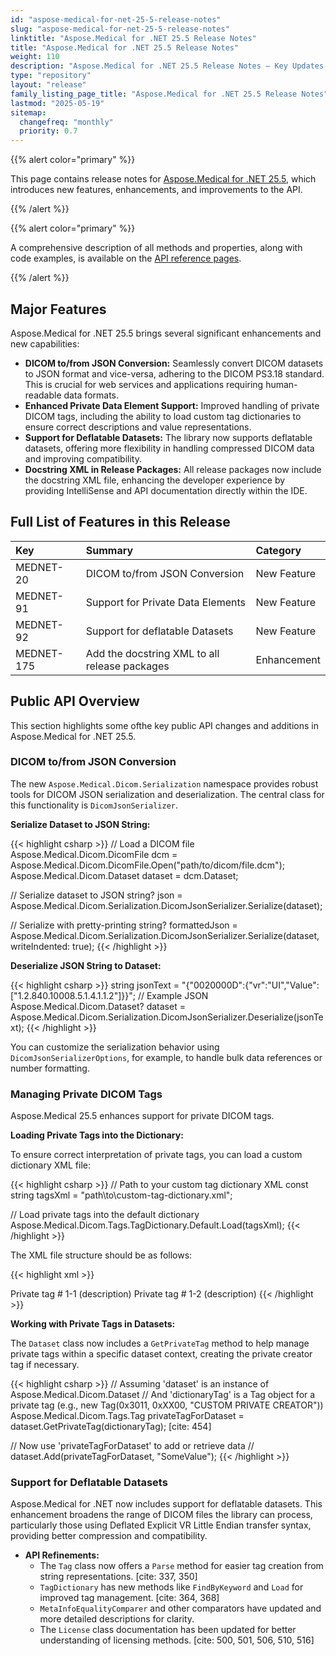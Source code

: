 ```yaml
---
id: "aspose-medical-for-net-25-5-release-notes"
slug: "aspose-medical-for-net-25-5-release-notes"
linktitle: "Aspose.Medical for .NET 25.5 Release Notes"
title: "Aspose.Medical for .NET 25.5 Release Notes"
weight: 110 
description: "Aspose.Medical for .NET 25.5 Release Notes – Key Updates and New Features in May 2025"
type: "repository"
layout: "release"
family_listing_page_title: "Aspose.Medical for .NET 25.5 Release Notes"
lastmod: "2025-05-19" 
sitemap:
  changefreq: "monthly"
  priority: 0.7
---
```


{{% alert color="primary" %}}

This page contains release notes for [Aspose.Medical for .NET 25.5](https://www.nuget.org/packages/Aspose.Medical/25.5.0), which introduces new features, enhancements, and improvements to the API.

{{% /alert %}}


{{% alert color="primary" %}}

A comprehensive description of all methods and properties, along with code examples, is available on the [API reference pages](https://reference.aspose.com/medical/net/). 

{{% /alert %}}

## Major Features

Aspose.Medical for .NET 25.5 brings several significant enhancements and new capabilities:

- **DICOM to/from JSON Conversion:** Seamlessly convert DICOM datasets to JSON format and vice-versa, adhering to the DICOM PS3.18 standard. This is crucial for web services and applications requiring human-readable data formats.
- **Enhanced Private Data Element Support:** Improved handling of private DICOM tags, including the ability to load custom tag dictionaries to ensure correct descriptions and value representations.
- **Support for Deflatable Datasets:** The library now supports deflatable datasets, offering more flexibility in handling compressed DICOM data and improving compatibility.
- **Docstring XML in Release Packages:** All release packages now include the docstring XML file, enhancing the developer experience by providing IntelliSense and API documentation directly within the IDE.

## Full List of Features in this Release

|Key|Summary|Category|
| :- | :- | :- |
|MEDNET-20|DICOM to/from JSON Conversion|New Feature|
|MEDNET-91|Support for Private Data Elements|New Feature|
|MEDNET-92|Support for deflatable Datasets|New Feature|
|MEDNET-175|Add the docstring XML to all release packages|Enhancement|

## Public API Overview

This section highlights some ofthe key public API changes and additions in Aspose.Medical for .NET 25.5.

### DICOM to/from JSON Conversion

The new `Aspose.Medical.Dicom.Serialization` namespace provides robust tools for DICOM JSON serialization and deserialization. The central class for this functionality is `DicomJsonSerializer`.

**Serialize Dataset to JSON String:**

{{< highlight csharp >}}
// Load a DICOM file
Aspose.Medical.Dicom.DicomFile dcm = Aspose.Medical.Dicom.DicomFile.Open("path/to/dicom/file.dcm");
Aspose.Medical.Dicom.Dataset dataset = dcm.Dataset; 

// Serialize dataset to JSON
string? json = Aspose.Medical.Dicom.Serialization.DicomJsonSerializer.Serialize(dataset); 

// Serialize with pretty-printing
string? formattedJson = Aspose.Medical.Dicom.Serialization.DicomJsonSerializer.Serialize(dataset, writeIndented: true); 
{{< /highlight >}}

**Deserialize JSON String to Dataset:**

{{< highlight csharp >}}
string jsonText = "{\"0020000D\":{\"vr\":\"UI\",\"Value\":[\"1.2.840.10008.5.1.4.1.1.2\"]}}"; // Example JSON
Aspose.Medical.Dicom.Dataset? dataset = Aspose.Medical.Dicom.Serialization.DicomJsonSerializer.Deserialize(jsonText); 
{{< /highlight >}}

You can customize the serialization behavior using `DicomJsonSerializerOptions`, for example, to handle bulk data references or number formatting.

### Managing Private DICOM Tags

Aspose.Medical 25.5 enhances support for private DICOM tags.

**Loading Private Tags into the Dictionary:**

To ensure correct interpretation of private tags, you can load a custom dictionary XML file:

{{< highlight csharp >}}
// Path to your custom tag dictionary XML
const string tagsXml = "path\\to\\custom-tag-dictionary.xml";

// Load private tags into the default dictionary
Aspose.Medical.Dicom.Tags.TagDictionary.Default.Load(tagsXml); 
{{< /highlight >}}

The XML file structure should be as follows:

{{< highlight xml >}}
<?xml version="1.0" encoding="UTF-8"?>
<dictionaries>
  <dictionary creator="CUSTOM PRIVATE CREATOR">
    <tag group="3011" element="xx00" vr="SL" vm="1">Private tag # 1-1 (description)</tag>
    <tag group="3011" element="xx01" vr="FD" vm="2">Private tag # 1-2 (description)</tag>
  </dictionary>
  </dictionaries>
{{< /highlight >}}

**Working with Private Tags in Datasets:**

The `Dataset` class now includes a `GetPrivateTag` method to help manage private tags within a specific dataset context, creating the private creator tag if necessary.

{{< highlight csharp >}}
// Assuming 'dataset' is an instance of Aspose.Medical.Dicom.Dataset
// And 'dictionaryTag' is a Tag object for a private tag (e.g., new Tag(0x3011, 0xXX00, "CUSTOM PRIVATE CREATOR"))
Aspose.Medical.Dicom.Tags.Tag privateTagForDataset = dataset.GetPrivateTag(dictionaryTag); [cite: 454]

// Now use 'privateTagForDataset' to add or retrieve data
// dataset.Add(privateTagForDataset, "SomeValue");
{{< /highlight >}}

### Support for Deflatable Datasets

Aspose.Medical for .NET now includes support for deflatable datasets. This enhancement broadens the range of DICOM files the library can process, particularly those using Deflated Explicit VR Little Endian transfer syntax, providing better compression and compatibility.

- **API Refinements:**
    - The `Tag` class now offers a `Parse` method for easier tag creation from string representations. [cite: 337, 350]
    - `TagDictionary` has new methods like `FindByKeyword` and `Load` for improved tag management. [cite: 364, 368]
    - `MetaInfoEqualityComparer` and other comparators have updated and more detailed descriptions for clarity.
    - The `License` class documentation has been updated for better understanding of licensing methods. [cite: 500, 501, 506, 510, 516]